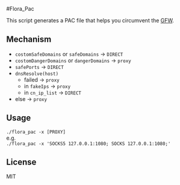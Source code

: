 #Flora_Pac

This script generates a PAC file that helps you circumvent the [GFW](https://en.wikipedia.org/wiki/Great_Firewall).

## Mechanism

* `costomSafeDomains` or `safeDomains` -> `DIRECT`
* `costomDangerDomains` or `dangerDomains` -> `proxy`
* `safePorts` -> `DIRECT`
* `dnsResolve(host)`
  * failed -> `proxy`
  * in `fakeIps` -> `proxy` 
  * in `cn_ip_list` -> `DIRECT`
* else -> `proxy`

## Usage

`./flora_pac -x [PROXY]`  
e.g.  
`./flora_pac -x 'SOCKS5 127.0.0.1:1080; SOCKS 127.0.0.1:1080;'`

## License

MIT
